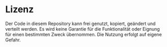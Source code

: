 # Lizenz

Der Code in diesem Repository kann frei genutzt, kopiert, geändert und verteilt werden. Es wird keine Garantie für die Funktionalität oder Eignung für einen bestimmten Zweck übernommen. Die Nutzung erfolgt auf eigene Gefahr.

